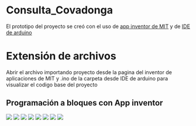 # Consulta_Covadonga
<html>
  <p>El prototipo del proyecto se creó con el uso de <a href="https://appinventor.mit.edu/"> app inventor de MIT</a> y de <a href="https://www.arduino.cc/en/software">IDE de arduino</a>
  <h1>Extensión de archivos</h1>
    <p>Abrir el archivo importando proyecto desde la pagina del inventor de aplicaciones de MIT y .ino de la carpeta desde IDE de arduino para visualizar el codigo base del proyecto</p>
  <h2>Programación a bloques con App inventor</h2>
  <img src="Imagenes programación a bloques/1.jpeg">
  <img src="Imagenes programación a bloques/2.jpeg">
  <img src="Imagenes programación a bloques/3.jpeg">
  <img src="Imagenes programación a bloques/4.jpeg">
  <img src="Imagenes programación a bloques/5.jpeg">
  <img src="Imagenes programación a bloques/6.jpeg">
  <img src="Imagenes programación a bloques/7.jpeg">
  <img src="Imagenes programación a bloques/8.jpeg">
</html>
